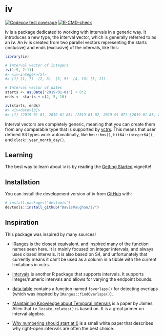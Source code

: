 
<!-- README.md is generated from README.Rmd. Please edit that file -->

# iv

<!-- badges: start -->

[![Codecov test
coverage](https://codecov.io/gh/DavisVaughan/iv/branch/main/graph/badge.svg)](https://app.codecov.io/gh/DavisVaughan/iv?branch=main)
[![R-CMD-check](https://github.com/DavisVaughan/iv/actions/workflows/R-CMD-check.yaml/badge.svg)](https://github.com/DavisVaughan/iv/actions/workflows/R-CMD-check.yaml)
<!-- badges: end -->

iv is a package dedicated to working with intervals in a generic way. It
introduces a new type, the **i**nterval **v**ector, which is generally
referred to as an **iv**. An iv is created from two parallel vectors
representing the starts (inclusive) and ends (exclusive) of the
intervals, like this:

``` r
library(iv)

# Interval vector of integers
iv(1:5, 7:11)
#> <iv<integer>[5]>
#> [1] [1, 7)  [2, 8)  [3, 9)  [4, 10) [5, 11)

# Interval vector of dates
starts <- as.Date("2019-01-01") + 0:2
ends <- starts + c(2, 5, 10)

iv(starts, ends)
#> <iv<date>[3]>
#> [1] [2019-01-01, 2019-01-03) [2019-01-02, 2019-01-07) [2019-01-03, 2019-01-13)
```

Interval vectors are completely generic, meaning that you can create
them from any comparable type that is supported by
[vctrs](https://vctrs.r-lib.org). This means that user defined S3 types
work automatically, like `hms::hms()`, `bit64::integer64()`, and
`clock::year_month_day()`.

## Learning

The best way to learn about iv is by reading the [Getting
Started](https://davisvaughan.github.io/iv/articles/iv.html) vignette!

## Installation

You can install the development version of iv from
[GitHub](https://github.com/) with:

``` r
# install.packages("devtools")
devtools::install_github("DavisVaughan/iv")
```

## Inspiration

This package was inspired by many sources!

-   [IRanges](https://github.com/Bioconductor/IRanges) is the closest
    equivalent, and inspired many of the function names seen here. It is
    mainly focused on integer intervals, and always uses closed
    intervals. It is also based on S4, and unfortunately that currently
    means it can’t be used as a column in a tibble with the current
    limitations in vctrs.

-   [intervals](https://github.com/edzer/intervals) is another R package
    that supports intervals. It supports integer/numeric intervals and
    allows for varying the endpoint bounds.

-   [data.table](https://github.com/Rdatatable/data.table) contains a
    function named `foverlaps()` for detecting overlaps (which was
    inspired by `IRanges::findOverlaps()`).

-   [Maintaining Knowledge about Temporal
    Intervals](https://cse.unl.edu/~choueiry/Documents/Allen-CACM1983.pdf)
    is a paper by James Allen that `iv_locate_relates()` is based on. It
    is a great primer on interval algebra.

-   [Why numbering should start at
    0](https://www.cs.utexas.edu/users/EWD/transcriptions/EWD08xx/EWD831.html)
    is a small white paper that describes why right-open intervals are
    often the best choice.
